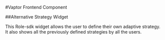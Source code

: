 #Vaptor Frontend Component

##Alternative Strategy Widget


This Role-sdk widget allows the user to define their own adaptive strategy. It also shows all the previously defined strategies by all the users.
